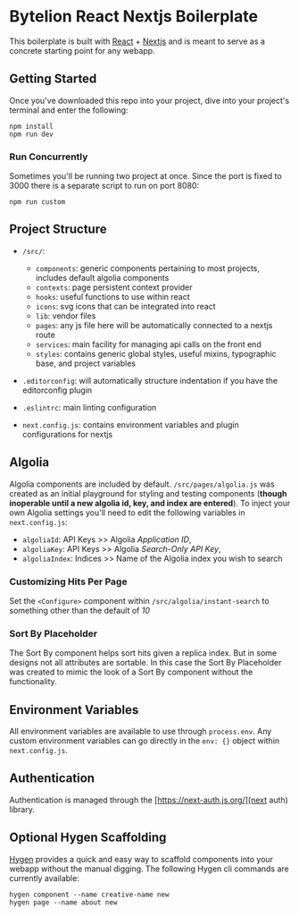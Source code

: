 # Bytelion React Nextjs Boilerplate

This boilerplate is built with [React](https://reactjs.org/) + [Nextjs](https://nextjs.org/) and is meant to serve as a concrete starting point for any webapp.

## Getting Started

Once you've downloaded this repo into your project, dive into your project's terminal and enter the following:

```
npm install
npm run dev
```

### Run Concurrently

Sometimes you'll be running two project at once. Since the port is fixed to 3000 there is a separate script to run on port 8080:

```
npm run custom
```

## Project Structure

* `/src/`:
  * `components`: generic components pertaining to most projects, includes default algolia components
  * `contexts`: page persistent context provider
  * `hooks`: useful functions to use within react
  * `icons`: svg icons that can be integrated into react
  * `lib`: vendor files
  * `pages`: any js file here will be automatically connected to a nextjs route
  * `services`: main facility for managing api calls on the front end
  * `styles`: contains generic global styles, useful mixins, typographic base, and project variables

* `.editorconfig`: will automatically structure indentation if you have the editorconfig plugin
* `.eslintrc`: main linting configuration
* `next.config.js`: contains environment variables and plugin configurations for nextjs

## Algolia

Algolia components are included by default. `/src/pages/algolia.js` was created as an initial playground for styling and testing components (**though inoperable until a new algolia id, key, and index are entered**). To inject your own Algolia settings you'll need to edit the following variables in `next.config.js`:

* `algoliaId`: API Keys >> Algolia _Application ID_,
* `algoliaKey`: API Keys >> Algolia _Search-Only API Key_,
* `algoliaIndex`: Indices >> Name of the Algolia index you wish to search

### Customizing Hits Per Page

Set the `<Configure>` component within `/src/algolia/instant-search` to something other than the default of *10*

### Sort By Placeholder

The Sort By component helps sort hits given a replica index. But in some designs not all attributes are sortable. In this case the Sort By Placeholder was created to mimic the look of a Sort By component without the functionality.


## Environment Variables

All environment variables are available to use through `process.env`. Any custom environment variables can go directly in the `env: {}` object within `next.config.js`.


## Authentication

Authentication is managed through the [https://next-auth.js.org/](next auth) library.

## Optional Hygen Scaffolding

[Hygen](https://www.hygen.io/templates/) provides a quick and easy way to scaffold components into your webapp without the manual digging. The following Hygen cli commands are currently available:

```
hygen component --name creative-name new
hygen page --name about new
```
